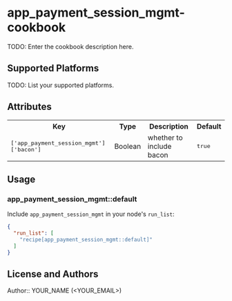 # app_payment_session_mgmt-cookbook

TODO: Enter the cookbook description here.

## Supported Platforms

TODO: List your supported platforms.

## Attributes

<table>
  <tr>
    <th>Key</th>
    <th>Type</th>
    <th>Description</th>
    <th>Default</th>
  </tr>
  <tr>
    <td><tt>['app_payment_session_mgmt']['bacon']</tt></td>
    <td>Boolean</td>
    <td>whether to include bacon</td>
    <td><tt>true</tt></td>
  </tr>
</table>

## Usage

### app_payment_session_mgmt::default

Include `app_payment_session_mgmt` in your node's `run_list`:

```json
{
  "run_list": [
    "recipe[app_payment_session_mgmt::default]"
  ]
}
```

## License and Authors

Author:: YOUR_NAME (<YOUR_EMAIL>)

